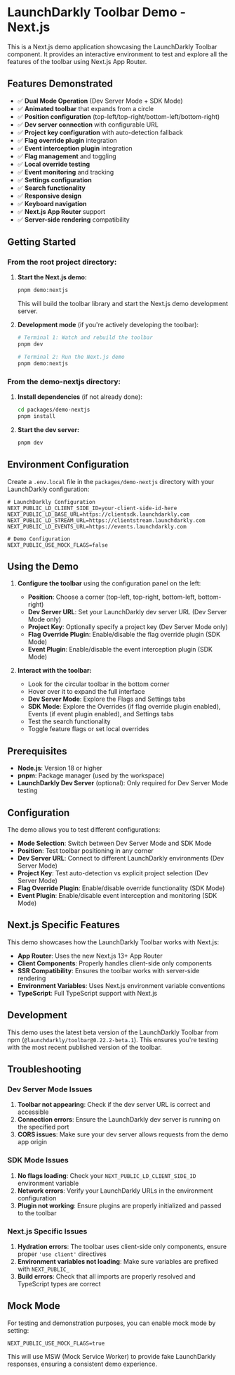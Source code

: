 # LaunchDarkly Toolbar Demo - Next.js

This is a Next.js demo application showcasing the LaunchDarkly Toolbar component. It provides an interactive environment to test and explore all the features of the toolbar using Next.js App Router.

## Features Demonstrated

- ✅ **Dual Mode Operation** (Dev Server Mode + SDK Mode)
- ✅ **Animated toolbar** that expands from a circle
- ✅ **Position configuration** (top-left/top-right/bottom-left/bottom-right)
- ✅ **Dev server connection** with configurable URL
- ✅ **Project key configuration** with auto-detection fallback
- ✅ **Flag override plugin** integration
- ✅ **Event interception plugin** integration
- ✅ **Flag management** and toggling
- ✅ **Local override testing**
- ✅ **Event monitoring** and tracking
- ✅ **Settings configuration**
- ✅ **Search functionality**
- ✅ **Responsive design**
- ✅ **Keyboard navigation**
- ✅ **Next.js App Router** support
- ✅ **Server-side rendering** compatibility

## Getting Started

### From the root project directory:

1. **Start the Next.js demo:**

   ```bash
   pnpm demo:nextjs
   ```

   This will build the toolbar library and start the Next.js demo development server.

2. **Development mode** (if you're actively developing the toolbar):

   ```bash
   # Terminal 1: Watch and rebuild the toolbar
   pnpm dev

   # Terminal 2: Run the Next.js demo
   pnpm demo:nextjs
   ```

### From the demo-nextjs directory:

1. **Install dependencies** (if not already done):

   ```bash
   cd packages/demo-nextjs
   pnpm install
   ```

2. **Start the dev server:**
   ```bash
   pnpm dev
   ```

## Environment Configuration

Create a `.env.local` file in the `packages/demo-nextjs` directory with your LaunchDarkly configuration:

```env
# LaunchDarkly Configuration
NEXT_PUBLIC_LD_CLIENT_SIDE_ID=your-client-side-id-here
NEXT_PUBLIC_LD_BASE_URL=https://clientsdk.launchdarkly.com
NEXT_PUBLIC_LD_STREAM_URL=https://clientstream.launchdarkly.com
NEXT_PUBLIC_LD_EVENTS_URL=https://events.launchdarkly.com

# Demo Configuration
NEXT_PUBLIC_USE_MOCK_FLAGS=false
```

## Using the Demo

1. **Configure the toolbar** using the configuration panel on the left:
   - **Position**: Choose a corner (top-left, top-right, bottom-left, bottom-right)
   - **Dev Server URL**: Set your LaunchDarkly dev server URL (Dev Server Mode only)
   - **Project Key**: Optionally specify a project key (Dev Server Mode only)
   - **Flag Override Plugin**: Enable/disable the flag override plugin (SDK Mode)
   - **Event Plugin**: Enable/disable the event interception plugin (SDK Mode)

2. **Interact with the toolbar:**
   - Look for the circular toolbar in the bottom corner
   - Hover over it to expand the full interface
   - **Dev Server Mode**: Explore the Flags and Settings tabs
   - **SDK Mode**: Explore the Overrides (if flag override plugin enabled), Events (if event plugin enabled), and Settings tabs
   - Test the search functionality
   - Toggle feature flags or set local overrides

## Prerequisites

- **Node.js**: Version 18 or higher
- **pnpm**: Package manager (used by the workspace)
- **LaunchDarkly Dev Server** (optional): Only required for Dev Server Mode testing

## Configuration

The demo allows you to test different configurations:

- **Mode Selection**: Switch between Dev Server Mode and SDK Mode
- **Position**: Test toolbar positioning in any corner
- **Dev Server URL**: Connect to different LaunchDarkly environments (Dev Server Mode)
- **Project Key**: Test auto-detection vs explicit project selection (Dev Server Mode)
- **Flag Override Plugin**: Enable/disable override functionality (SDK Mode)
- **Event Plugin**: Enable/disable event interception and monitoring (SDK Mode)

## Next.js Specific Features

This demo showcases how the LaunchDarkly Toolbar works with Next.js:

- **App Router**: Uses the new Next.js 13+ App Router
- **Client Components**: Properly handles client-side only components
- **SSR Compatibility**: Ensures the toolbar works with server-side rendering
- **Environment Variables**: Uses Next.js environment variable conventions
- **TypeScript**: Full TypeScript support with Next.js

## Development

This demo uses the latest beta version of the LaunchDarkly Toolbar from npm (`@launchdarkly/toolbar@0.22.2-beta.1`). This ensures you're testing with the most recent published version of the toolbar.

## Troubleshooting

### Dev Server Mode Issues

1. **Toolbar not appearing**: Check if the dev server URL is correct and accessible
2. **Connection errors**: Ensure the LaunchDarkly dev server is running on the specified port
3. **CORS issues**: Make sure your dev server allows requests from the demo app origin

### SDK Mode Issues

1. **No flags loading**: Check your `NEXT_PUBLIC_LD_CLIENT_SIDE_ID` environment variable
2. **Network errors**: Verify your LaunchDarkly URLs in the environment configuration
3. **Plugin not working**: Ensure plugins are properly initialized and passed to the toolbar

### Next.js Specific Issues

1. **Hydration errors**: The toolbar uses client-side only components, ensure proper `'use client'` directives
2. **Environment variables not loading**: Make sure variables are prefixed with `NEXT_PUBLIC_`
3. **Build errors**: Check that all imports are properly resolved and TypeScript types are correct

## Mock Mode

For testing and demonstration purposes, you can enable mock mode by setting:

```env
NEXT_PUBLIC_USE_MOCK_FLAGS=true
```

This will use MSW (Mock Service Worker) to provide fake LaunchDarkly responses, ensuring a consistent demo experience.
